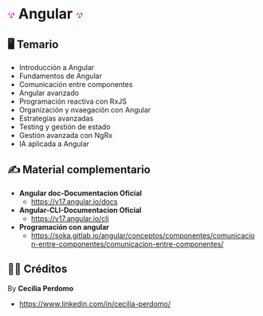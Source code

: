 # <img src="image.png" style="width: 3%"> Angular <img src="image.png" style="width: 3%">

## 🖥️​ Temario
- Introducción a Angular
- Fundamentos de Angular
- Comunicación entre componentes
- Angular avanzado
- Programación reactiva con RxJS
- Organización y nvaegación con Angular
- Estrategias avanzadas
- Testing y gestión de estado
- Gestión avanzada con NgRx
- IA aplicada a Angular

## ✍️​ Material complementario
- **Angular doc-Documentacion Oficial**
    - https://v17.angular.io/docs
- **Angular-CLI-Documentacion Oficial**
    - https://v17.angular.io/cli
- **Programación con angular**
    - https://soka.gitlab.io/angular/conceptos/componentes/comunicacion-entre-componentes/comunicacion-entre-componentes/


## 👩‍💻 Créditos
By **Cecilia Perdomo**
- https://www.linkedin.com/in/cecilia-perdomo/ 